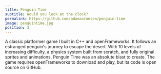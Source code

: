 ```yaml
---
title: Penguin Time
subtitle: Would you look at the clock?
permalink: https://github.com/adamaaronson/penguin-time
image: penguintime.jpg
position: 3
---
```


A classic platformer game I built in C++ and openFrameworks. It follows an estranged penguin's journey to escape the desert. With 10 levels of increasing difficulty, a physics system built from scratch, and fully original sprites and animations, Penguin Time was an absolute blast to create. The game requires openFrameworks to download and play, but its code is open source on GitHub.